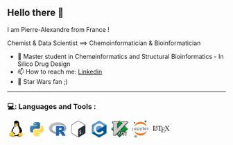 ## Hello there 👋 

I am Pierre-Alexandre from France !  

Chemist & Data Scientist ==> Chemoinformatician & Bioinformatician

- 🏫 Master student in Chemøinformatics and Structural Bioinformatics - In Silico Drug Design
- 📫 How to reach me: [Linkedin](https://www.linkedin.com/in/pierre-alexandre-ho-5bbb9113a/)
- 🚀 Star Wars fan ;) 


---

### 💻: Languages and Tools :
<div>
   <img src="https://github.com/devicons/devicon/blob/master/icons/linux/linux-original.svg" title="Linux" alt="jupyter" width="40" height="40"/>&nbsp;
  <img src="https://github.com/devicons/devicon/blob/master/icons/python/python-original.svg" title="Python" alt="Python" width="40" height="40"/>&nbsp;
  <img src="https://github.com/devicons/devicon/blob/master/icons/r/r-original.svg" title="R" alt="R" width="40" height="40"/>&nbsp;
  <img src="https://github.com/devicons/devicon/blob/master/icons/bash/bash-original.svg" title="bash" alt="bash" width="40" height="40"/>&nbsp;
  <img src=https://github.com/devicons/devicon/blob/master/icons/c/c-original.svg title="C" alt="C" width="40" height="40"/>&nbsp;
  <img src="https://github.com/devicons/devicon/blob/master/icons/vim/vim-original.svg" title="jupyter" alt="jupyter" width="40" height="40"/>&nbsp;
  <img src="https://github.com/devicons/devicon/blob/master/icons/jupyter/jupyter-original-wordmark.svg" title="jupyter" alt="jupyter" width="40" height="40"/>&nbsp;
  <img src="https://github.com/devicons/devicon/blob/master/icons/latex/latex-original.svg" title="Latex" **alt="Latex" width="40" height="40"/>
</div>


<!--
**Protactinium92/Protactinium92** is a ✨ _special_ ✨ repository because its `README.md` (this file) appears on your GitHub profile.

Here are some ideas to get you started:

- 🔭 I’m currently working on ...
- 🌱 I’m currently learning ...
- 👯 I’m looking to collaborate on ...
- 🤔 I’m looking for help with ...
- 💬 Ask me about ...
- 📫 How to reach me: ...
- 😄 Pronouns: ...
- ⚡ Fun fact: ...
-->
